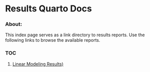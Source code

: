 # Results Quarto Docs

### About:

This index page serves as a link directory to results reports. Use the following links to browse the available reports.

### TOC

 1. [Linear Modeling Results)](https://adamkemberling.github.io/Spectra_Northeast/Code/R/modeling/lm_models/lm_summary_materials.html)
